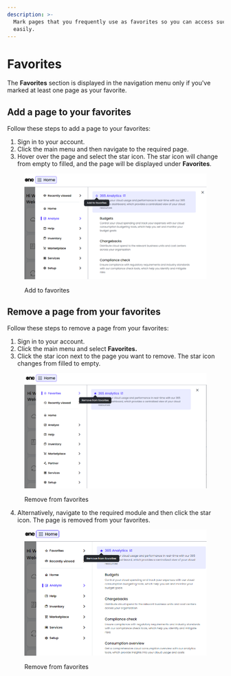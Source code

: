 ```yaml
---
description: >-
  Mark pages that you frequently use as favorites so you can access such pages
  easily.
---
```


# Favorites

The **Favorites** section is displayed in the navigation menu only if you've marked at least one page as your favorite.

## Add a page to your favorites

Follow these steps to add a page to your favorites:

1. Sign in to your account.
2. Click the main menu and then navigate to the required page.&#x20;
3. Hover over the page and select the star icon. The star icon will change from empty to filled, and the page will be displayed under **Favorites**.

<figure><img src="../.gitbook/assets/image (21) (1) (1).png" alt="" width="563"><figcaption><p>Add to favorites</p></figcaption></figure>

## Remove a page from your favorites

Follow these steps to remove a page from your favorites:

1. Sign in to your account.&#x20;
2. Click the main menu and select **Favorites.**
3. Click the star icon next to the page you want to remove. The star icon changes from filled to empty.

<figure><img src="../.gitbook/assets/image (19) (1) (1).png" alt="" width="563"><figcaption><p>Remove from favorites</p></figcaption></figure>

4. Alternatively, navigate to the required module and then click the star icon. The page is removed from your favorites.&#x20;

<figure><img src="../.gitbook/assets/image (20) (1) (1).png" alt="" width="563"><figcaption><p>Remove from favorites</p></figcaption></figure>
